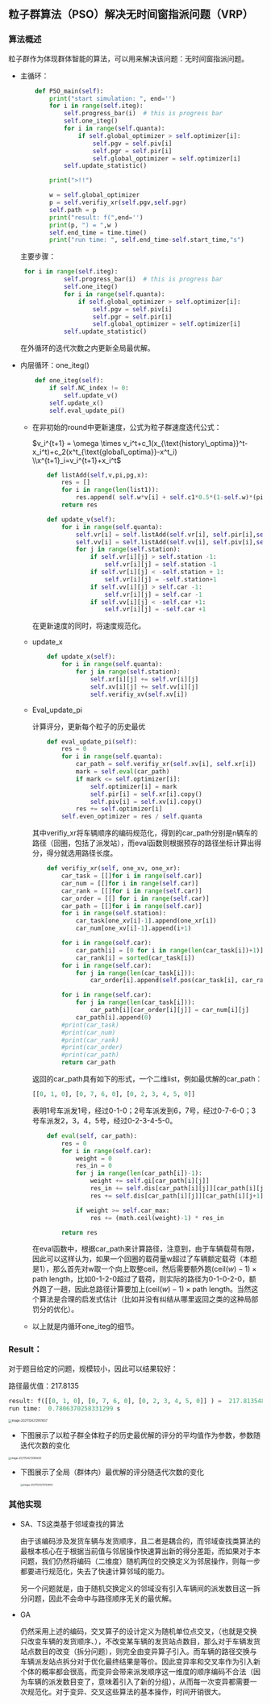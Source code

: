 ## 粒子群算法（PSO）解决无时间窗指派问题（VRP）

### 算法概述

粒子群作为体现群体智能的算法，可以用来解决该问题：无时间窗指派问题。

- 主循环：	

   ```python
       def PSO_main(self):
           print("start simulation: ", end='')
           for i in range(self.iteg):
               self.progress_bar(i)  # this is progress bar
               self.one_iteg()
               for i in range(self.quanta):
                   if self.global_optimizer > self.optimizer[i]:
                       self.pgv = self.piv[i]
                       self.pgr = self.pir[i]
                       self.global_optimizer = self.optimizer[i]
               self.update_statistic()
   
           print(">!!")
   
           w = self.global_optimizer
           p = self.verifiy_xr(self.pgv,self.pgr)
           self.path = p
           print("result: f(",end='')
           print(p, ") = ",w )
           self.end_time = time.time()
           print("run time: ", self.end_time-self.start_time,"s")
   ```

  主要步骤：

  ```python
   for i in range(self.iteg):
              self.progress_bar(i)  # this is progress bar
              self.one_iteg()
              for i in range(self.quanta):
                  if self.global_optimizer > self.optimizer[i]:
                      self.pgv = self.piv[i]
                      self.pgr = self.pir[i]
                      self.global_optimizer = self.optimizer[i]
              self.update_statistic()
  ```

  在外循环的迭代次数之内更新全局最优解。

- 内层循环：one_iteg()

  ```python
      def one_iteg(self):
          if self.NC_index != 0:
              self.update_v()
          self.update_x()
          self.eval_update_pi()
  ```

  - 在非初始的round中更新速度，公式为粒子群速度迭代公式：

    

    $v_i^{t+1} = \omega \times v_i^t+c_1(x_{\text{history\_optima}}^t-x_i^t)+c_2(x^t_{\text{global\_optima}}-x^t_i) \\x^{t+1}_i=v_i^{t+1}+x_i^t$

    ```python
        def listAdd(self,v,pi,pg,x):
            res = []
            for i in range(len(list1)):
                res.append( self.w*v[i] + self.c1*0.5*(1-self.w)*(pi[i]-x[i]) + self.c2*0.5*(1-self.w)*(pg[i]-x[i]) )
            return res
    
        def update_v(self):
            for i in range(self.quanta):
                self.vr[i] = self.listAdd(self.vr[i], self.pir[i],self.pgr,self.xr[i])
                self.vv[i] = self.listAdd(self.vv[i], self.piv[i],self.pgv,self.xv[i])
                for j in range(self.station):
                    if self.vr[i][j] > self.station -1:
                        self.vr[i][j] = self.station -1
                    if self.vr[i][j] < -self.station + 1:
                        self.vr[i][j] = -self.station+1
                    if self.vv[i][j] > self.car -1:
                        self.vr[i][j] = self.car -1
                    if self.vv[i][j] < -self.car +1:
                        self.vr[i][j] = -self.car +1
    ```

    在更新速度的同时，将速度规范化。

  - update_x

    ```python
        def update_x(self):
            for i in range(self.quanta):
                for j in range(self.station):
                    self.xr[i][j] += self.vr[i][j]
                    self.xv[i][j] += self.vv[i][j]
                    self.verifiy_xv(self.xv[i])
    ```

  - Eval_update_pi

    计算评分，更新每个粒子的历史最优

    ```python
        def eval_update_pi(self):
            res = 0
            for i in range(self.quanta):
                car_path = self.verifiy_xr(self.xv[i], self.xr[i])
                mark = self.eval(car_path)
                if mark <= self.optimizer[i]:
                    self.optimizer[i] = mark
                    self.pir[i] = self.xr[i].copy()
                    self.piv[i] = self.xv[i].copy()
                res += self.optimizer[i]
            self.even_optimizer = res / self.quanta
    ```

    其中verifiy_xr将车辆顺序的编码规范化，得到的car_path分别是n辆车的路径（回圈，包括了派发站），而eval函数则根据预存的路径坐标计算出得分，得分就选用路径长度。

    ```python
        def verifiy_xr(self, one_xv, one_xr):
            car_task = [[]for i in range(self.car)]
            car_num = [[]for i in range(self.car)]
            car_rank = [[]for i in range(self.car)]
            car_order = [[] for i in range(self.car)]
            car_path = [[]for i in range(self.car)]
            for i in range(self.station):
                car_task[one_xv[i]-1].append(one_xr[i])
                car_num[one_xv[i]-1].append(i+1)
    
            for i in range(self.car):
                car_path[i] = [0 for i in range(len(car_task[i])+1)]
                car_rank[i] = sorted(car_task[i])
            for i in range(self.car):
                for j in range(len(car_task[i])):
                    car_order[i].append(self.pos(car_task[i], car_rank[i][j]))
    
            for i in range(self.car):
                for j in range(len(car_task[i])):
                    car_path[i][car_order[i][j]] = car_num[i][j]
                car_path[i].append(0)
            #print(car_task)
            #print(car_num)
            #print(car_rank)
            #print(car_order)
            #print(car_path)
            return car_path
    ```

    返回的car_path具有如下的形式，一个二维list，例如最优解的car_path：

    ```python
    [[0, 1, 0], [0, 7, 6, 0], [0, 2, 3, 4, 5, 0]]
    ```

    表明1号车派发1号，经过0-1-0；2号车派发到6，7号，经过0-7-6-0；3号车派发2，3，4，5号，经过0-2-3-4-5-0。

    ```python
        def eval(self, car_path):
            res = 0
            for i in range(self.car):
                weight = 0
                res_in = 0
                for j in range(len(car_path[i])-1):
                    weight += self.gi[car_path[i][j]]
                    res_in += self.dis[car_path[i][j]][car_path[i][j+1]]
                    res += self.dis[car_path[i][j]][car_path[i][j+1]]
    
                if weight >= self.car_max:
                    res += (math.ceil(weight)-1) * res_in
    
            return res
    ```

    在eval函数中，根据car_path来计算路径，注意到，由于车辆载荷有限，因此可以这样认为，如果一个回圈的载荷量w超过了车辆额定载荷（本题是1），那么首先对w取一个向上取整ceil，然后需要额外跑$(\text{ceil}(w)-1)\times\text{path length}$，比如0-1-2-0超过了载荷，则实际的路径为0-1-0-2-0，额外跑了一趟，因此总路径计算要加上$(\text{ceil}(w)-1)\times\text{path length}$。当然这个算法是合理的启发式估计（比如并没有纠结从哪里返回之类的这种局部罚分的优化）。

  - 以上就是内循环one_iteg的细节。

  

### Result：

对于题目给定的问题，规模较小，因此可以结果较好：

路径最优值：217.8135

```python
result: f([[0, 1, 0], [0, 7, 6, 0], [0, 2, 3, 4, 5, 0]] ) =  217.81354876458738
run time:  0.7806370258331299 s
```

<img src="./fig/image-20211124212951637.png" alt="image-20211124212951637" style="zoom:40%;" />

- 下图展示了以粒子群全体粒子的历史最优解的评分的平均值作为参数，参数随迭代次数的变化

<img src="./fig/image-20211124213006420.png" alt="image-20211124213006420" style="zoom:33%;" />

- 下图展示了全局（群体内）最优解的评分随迭代次数的变化

  <img src="./fig/image-20211124213133843.png" alt="image-20211124213133843" style="zoom:33%;" />

### 其他实现

- SA、TS这类基于邻域查找的算法

  由于该编码涉及发货车辆与发货顺序，且二者是耦合的，而邻域查找类算法的最根本核心在于根据当前值与邻居操作快速算出新的得分差距，而如果对于本问题，我们仍然将编码（二维度）随机两位的交换定义为邻居操作，则每一步都要进行规范化，失去了快速计算邻域的能力。

  另一个问题就是，由于随机交换定义的邻域没有引入车辆间的派发数目这一拆分问题，因此不会命中与路径顺序无关的最优解。

- GA

  仍然采用上述的编码，交叉算子的设计定义为随机单位点交叉，（也就是交换只改变车辆的发货顺序、），不改变某车辆的发货站点数目，那么对于车辆发货站点数目的改变（拆分问题），则完全由变异算子引入。而车辆的路径交换与车辆派发站点拆分对于优化最终结果是等价。因此变异率和交叉率作为引入新个体的概率都会很高，而变异会带来派发顺序这一维度的顺序编码不合法（因为车辆的派发数目变了，意味着引入了新的分组），从而每一次变异都需要一次规范化。对于变异、交叉这些算法的基本操作，时间开销很大。

